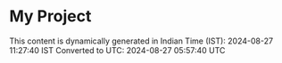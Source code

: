 # My Project

This content is dynamically generated in Indian Time (IST): 2024-08-27 11:27:40 IST
Converted to UTC: 2024-08-27 05:57:40 UTC
